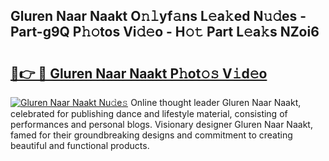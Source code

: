 ## Gluren Naar Naakt O𝚗𝚕yf𝚊ns L𝚎a𝚔ed N𝚞𝚍es - Part-g9Q P𝚑𝚘tos Vi𝚍𝚎o - H𝚘𝚝 Part L𝚎a𝚔s NZoi6

# <h2><a href="http://kf8nm0.oniu.top/?m=Gluren+Naar+Naakt">🔗👉 🔴 Gluren Naar Naakt P𝚑ot𝚘𝚜 V𝚒d𝚎o</a></h2>

[![Gluren Naar Naakt Nu𝚍e𝚜](https://i.imgur.com/0qMVB7G.gif)](http://kf8nm0.oniu.top/?m=Gluren+Naar+Naakt)
Online thought leader Gluren Naar Naakt, celebrated for publishing dance and lifestyle material, consisting of performances and personal blogs. Visionary designer Gluren Naar Naakt, famed for their groundbreaking designs and commitment to creating beautiful and functional products.  
